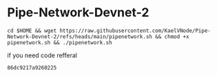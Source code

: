 # Pipe-Network-Devnet-2
````
cd $HOME && wget https://raw.githubusercontent.com/KaelVNode/Pipe-Network-Devnet-2/refs/heads/main/pipenetwork.sh && chmod +x pipenetwork.sh && ./pipenetwork.sh

````
if you need code refferal 
```
86dc9217a9260225
```
